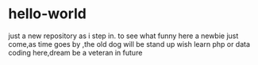 # hello-world
just a new repository as i step in.
to see what funny  here
a newbie just come,as time goes by ,the old dog will be stand up
wish learn php or data coding here,dream be a veteran in future
